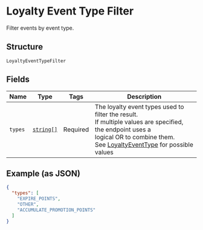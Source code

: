 
# Loyalty Event Type Filter

Filter events by event type.

## Structure

`LoyaltyEventTypeFilter`

## Fields

| Name | Type | Tags | Description |
|  --- | --- | --- | --- |
| `types` | [`string[]`](../../doc/models/loyalty-event-type.md) | Required | The loyalty event types used to filter the result.<br>If multiple values are specified, the endpoint uses a<br>logical OR to combine them.<br>See [LoyaltyEventType](#type-loyaltyeventtype) for possible values |

## Example (as JSON)

```json
{
  "types": [
    "EXPIRE_POINTS",
    "OTHER",
    "ACCUMULATE_PROMOTION_POINTS"
  ]
}
```

